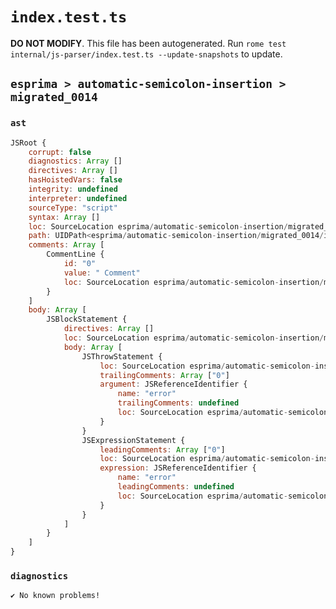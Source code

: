 # `index.test.ts`

**DO NOT MODIFY**. This file has been autogenerated. Run `rome test internal/js-parser/index.test.ts --update-snapshots` to update.

## `esprima > automatic-semicolon-insertion > migrated_0014`

### `ast`

```javascript
JSRoot {
	corrupt: false
	diagnostics: Array []
	directives: Array []
	hasHoistedVars: false
	integrity: undefined
	interpreter: undefined
	sourceType: "script"
	syntax: Array []
	loc: SourceLocation esprima/automatic-semicolon-insertion/migrated_0014/input.js 1:0-3:0
	path: UIDPath<esprima/automatic-semicolon-insertion/migrated_0014/input.js>
	comments: Array [
		CommentLine {
			id: "0"
			value: " Comment"
			loc: SourceLocation esprima/automatic-semicolon-insertion/migrated_0014/input.js 1:13-1:23
		}
	]
	body: Array [
		JSBlockStatement {
			directives: Array []
			loc: SourceLocation esprima/automatic-semicolon-insertion/migrated_0014/input.js 1:0-2:8
			body: Array [
				JSThrowStatement {
					loc: SourceLocation esprima/automatic-semicolon-insertion/migrated_0014/input.js 1:2-1:13
					trailingComments: Array ["0"]
					argument: JSReferenceIdentifier {
						name: "error"
						trailingComments: undefined
						loc: SourceLocation esprima/automatic-semicolon-insertion/migrated_0014/input.js 1:8-1:13 (error)
					}
				}
				JSExpressionStatement {
					leadingComments: Array ["0"]
					loc: SourceLocation esprima/automatic-semicolon-insertion/migrated_0014/input.js 2:0-2:6
					expression: JSReferenceIdentifier {
						name: "error"
						leadingComments: undefined
						loc: SourceLocation esprima/automatic-semicolon-insertion/migrated_0014/input.js 2:0-2:5 (error)
					}
				}
			]
		}
	]
}
```

### `diagnostics`

```
✔ No known problems!

```
